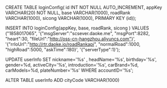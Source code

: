 CREATE TABLE loginConfig( id INT NOT NULL AUTO_INCREMENT, appKey VARCHAR(20) NOT NULL, base VARCHAR(1000), roadRank VARCHAR(1000), sicong VARCHAR(1000), PRIMARY KEY (id));


INSERT INTO loginConfig(appKey, base, roadRank, sicong ) VALUES ("1858017065", '{"msgServer":"scsever.daoke.me", "msgPort":8282, "heart":30, "fileUrl":"http://oss-cn-hangzhou.aliyuncs.com"}', '{"rrIoUrl":"http://rtr.daoke.io/roadRankapi", "normalRoad":1000, "highRoad":5000, "askTime":180}', '{"serverType":1}');


UPDATE userInfo SET nickname='%s' , headName='%s', birthday='%s', gender=%d, activeCity='%s', introduction='%s', carBrand=%d, carModels=%d, plateNumber='%s' WHERE accountID='%s';


ALTER TABLE userInfo ADD cityCode VARCHAR(1000)
